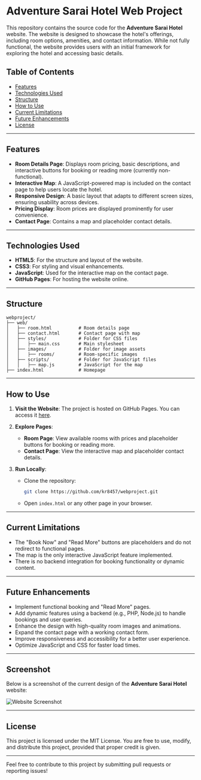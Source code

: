 # Adventure Sarai Hotel Web Project

This repository contains the source code for the **Adventure Sarai Hotel** website. The website is designed to showcase the hotel's offerings, including room options, amenities, and contact information. While not fully functional, the website provides users with an initial framework for exploring the hotel and accessing basic details.

## Table of Contents
- [Features](#features)
- [Technologies Used](#technologies-used)
- [Structure](#structure)
- [How to Use](#how-to-use)
- [Current Limitations](#current-limitations)
- [Future Enhancements](#future-enhancements)
- [License](#license)

---

## Features
- **Room Details Page**: Displays room pricing, basic descriptions, and interactive buttons for booking or reading more (currently non-functional).
- **Interactive Map**: A JavaScript-powered map is included on the contact page to help users locate the hotel.
- **Responsive Design**: A basic layout that adapts to different screen sizes, ensuring usability across devices.
- **Pricing Display**: Room prices are displayed prominently for user convenience.
- **Contact Page**: Contains a map and placeholder contact details.

---

## Technologies Used
- **HTML5**: For the structure and layout of the website.
- **CSS3**: For styling and visual enhancements.
- **JavaScript**: Used for the interactive map on the contact page.
- **GitHub Pages**: For hosting the website online.

---

## Structure
```
webproject/
├── web/
│   ├── room.html          # Room details page
│   ├── contact.html       # Contact page with map
│   ├── styles/            # Folder for CSS files
│   │   ├── main.css       # Main stylesheet
│   ├── images/            # Folder for image assets
│   │   ├── rooms/         # Room-specific images
│   ├── scripts/           # Folder for JavaScript files
│   │   ├── map.js         # JavaScript for the map
├── index.html             # Homepage
```

---

## How to Use
1. **Visit the Website**:
   The project is hosted on GitHub Pages. You can access it [here](https://kr8457.github.io/webproject/web/room.html).

2. **Explore Pages**:
   - **Room Page**: View available rooms with prices and placeholder buttons for booking or reading more.
   - **Contact Page**: View the interactive map and placeholder contact details.

3. **Run Locally**:
   - Clone the repository:
     ```bash
     git clone https://github.com/kr8457/webproject.git
     ```
   - Open `index.html` or any other page in your browser.

---

## Current Limitations
- The "Book Now" and "Read More" buttons are placeholders and do not redirect to functional pages.
- The map is the only interactive JavaScript feature implemented.
- There is no backend integration for booking functionality or dynamic content.

---

## Future Enhancements
- Implement functional booking and "Read More" pages.
- Add dynamic features using a backend (e.g., PHP, Node.js) to handle bookings and user queries.
- Enhance the design with high-quality room images and animations.
- Expand the contact page with a working contact form.
- Improve responsiveness and accessibility for a better user experience.
- Optimize JavaScript and CSS for faster load times.

---

## Screenshot
Below is a screenshot of the current design of the **Adventure Sarai Hotel** website:

![Website Screenshot](./images/ss.png
)

---

## License
This project is licensed under the MIT License. You are free to use, modify, and distribute this project, provided that proper credit is given.

---

Feel free to contribute to this project by submitting pull requests or reporting issues!
